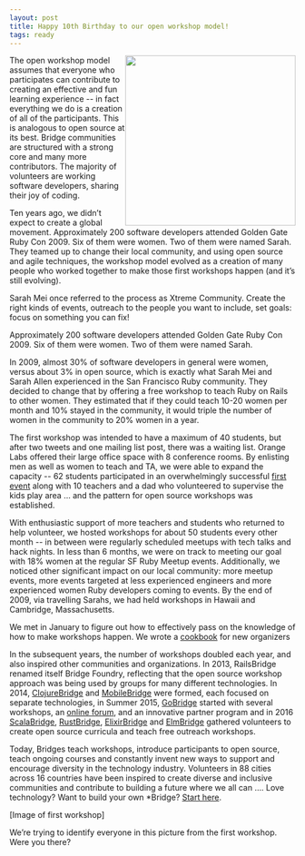 ```yaml
---
layout: post
title: Happy 10th Birthday to our open workshop model!
tags: ready
---
```


<img src="{{ site.github.url }}/images/blog/2019-06-30-ten-years/ecosystem.png" style="float:right; width:300px" />The open workshop model assumes that
everyone who participates can contribute to creating an effective and fun
learning experience -- in fact everything we do is
a creation of all of the participants.  This is analogous to open source at its
best.  Bridge communities are structured with a strong core and many more
contributors.  The majority of volunteers are working software developers,
sharing their joy of coding.

Ten years ago, we didn’t expect to create a global movement. Approximately 200
software developers attended Golden Gate Ruby Con 2009. Six of them were women.
Two of them were named Sarah. They teamed up to change their local community,
and using open source and agile techniques, the workshop model evolved as a
creation of many people who worked together to make those first workshops happen
(and it’s still evolving).

Sarah Mei once referred to the process as Xtreme Community. Create the right
kinds of events, outreach to the people you want to include, set goals: focus on
something you can fix!

Approximately 200 software developers attended Golden Gate Ruby Con 2009. Six of
them were women. Two of them were named Sarah.

In 2009, almost 30% of software developers in general were women, versus about
3% in open source, which is exactly what Sarah Mei and Sarah Allen experienced
in the San Francisco Ruby community. They decided to change that by offering a
free workshop to teach Ruby on Rails to other women. They estimated that if they
could teach 10-20 women per month and 10% stayed in the community, it would
triple the number of women in the community to 20% women in a year.

The first workshop was intended to have a maximum of 40 students, but after two
tweets and one mailing list post, there was a waiting list. Orange Labs offered
their large office space with 8 conference rooms. By enlisting men as well as
women to teach and TA, we were able to expand the capacity -- 62 students
participated in an overwhelmingly successful
[first event](http://www.sarahmei.com/blog/2009/06/14/the-first-rails-workshop/)
along with 10 teachers and a dad who volunteered to supervise the kids play area
… and the pattern for open source workshops was established.

With enthusiastic support of more teachers and students who returned to help
volunteer, we hosted workshops for about 50 students every other month -- in
between were regularly scheduled meetups with tech talks and hack nights.  In
less than 6 months, we were on track to meeting our goal with 18% women at the
regular SF Ruby Meetup events. Additionally, we noticed other significant impact
on our local community: more meetup events, more events targeted at less
experienced engineers and more experienced women Ruby developers coming to
events. By the end of 2009, via travelling Sarahs, we had held workshops in
Hawaii and Cambridge, Massachusetts.

We met in January to figure out how to effectively pass on the knowledge of how
to make workshops happen. We wrote a
[cookbook](https://github.com/bridgefoundry/WorkshopCookbook/wiki/Minimum-Viable-Workshop)
for new organizers

In the subsequent years, the number of workshops doubled each year, and also
inspired other communities and organizations.  In 2013, RailsBridge renamed
itself Bridge Foundry, reflecting that the open source workshop approach was
being used by groups for many different technologies. In 2014,
[ClojureBridge](http://www.clojurebridge.org/) and
[MobileBridge](https://github.com/mobilebridge) were formed, each focused on
separate technologies, in Summer 2015,
[GoBridge](http://golangbridge.org/) started with several workshops, an
[online forum](https://forum.golangbridge.org/), and an innovative partner
program and in 2016 [ScalaBridge](https://bridgefoundry.org/2018/02/15/scalabridge),
[RustBridge](https://rustbridge.com/), [ElixirBridge](http://elixirbridge.org/)
and [ElmBridge](https://twitter.com/elmlangbridge)
gathered volunteers to create open source curricula and teach free outreach
workshops.

Today, Bridges teach workshops, introduce participants to open source, teach
ongoing courses and constantly invent new ways to support and encourage
diversity in the technology industry. Volunteers in 88 cities across 16
countries have been inspired to create diverse and inclusive communities and
contribute to building a future where we all can …. Love technology? Want to
build your own *Bridge?
[Start here](https://bridgefoundry.org/doc/bridge-building).

[Image of first workshop]

We’re trying to identify everyone in this picture from the first workshop. Were
you there?
